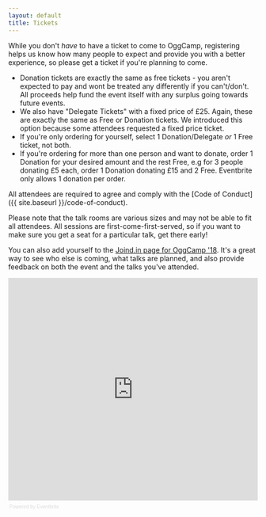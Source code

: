 ```yaml
---
layout: default
title: Tickets
---
```

While you don't *have* to have a ticket to come to OggCamp, registering helps us know how many people to expect and provide you with a better experience, 
so please get a ticket if you're planning to come.

* Donation tickets are exactly the same as free tickets - you aren't expected to pay and wont be treated any differently if you can't/don't.  All proceeds 
help fund the event itself with any surplus going towards future events.
* We also have "Delegate Tickets" with a fixed price of £25.  Again, these are exactly the same as Free or Donation tickets.  We introduced this option 
because some attendees requested a fixed price ticket.
* If you're only ordering for yourself, select 1 Donation/Delegate *or* 1 Free ticket, not both.
* If you're ordering for more than one person and want to donate, order 1 Donation for your desired amount and the rest Free, e.g for 3 people donating £5 
each, order 1 Donation donating £15 and 2 Free. Eventbrite only allows 1 donation per order.

All attendees are required to agree and comply with the [Code of Conduct]({{ site.baseurl }}/code-of-conduct).

Please note that the talk rooms are various sizes and may not be able to fit all attendees.  All sessions are first-come-first-served, so if you want to make 
sure you get a seat for a particular talk, get there early!

<!-- LANYRD IS DEAD AT 2018-01-22: You can also add yourself to the <a href="http://lanyrd.com/2017/oggcamp/">Lanyrd page for OggCamp 17.</a> A great way to see who else is coming, what talks are planned and find other information about the event. -->
You can also add yourself to the <a href="https://joind.in/event/oggcamp-18-2018">Joind.in page for OggCamp '18</a>. It's a great way to see who else is coming, what talks are planned, and also provide feedback on both the event and the talks you've attended.

<iframe id="tickets" src="https://eventbrite.co.uk/tickets-external?eid=41947075833&ref=etckt" width="100%" height="450" frameborder="0" marginwidth="5" marginheight="5" scrolling="auto"></iframe>
<div style="font-family: Helvetica, Arial; font-size: 10px; padding: 5px 0 5px; margin: 2px; width: 100%; text-align: left;">
<a class="powered-by-eb" style="color: #dddddd; text-decoration: none;" href="http://www.eventbrite.co.uk/r/etckt" target="_blank">Powered by Eventbrite</a>
</div>

